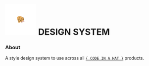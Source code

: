 # <img src="docs/readme_header.svg" width="100px" height="100px"> DESIGN SYSTEM

### About
A style design system to use across all [`{ CODE IN A HAT }`](https://github.com/codeinahat) products.
